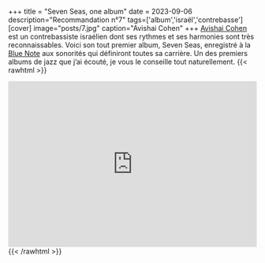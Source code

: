 +++
title = "Seven Seas, one album"
date = 2023-09-06
description="Recommandation n°7"
tags=['album','israël','contrebasse']
[cover]
image="posts/7.jpg"
caption="Avishai Cohen"
+++
[Avishai Cohen](https://fr.wikipedia.org/wiki/Avishai_Cohen_%28contrebassiste%29) est un contrebassiste israélien dont ses rythmes et ses harmonies sont très reconnaissables. Voici son tout premier album, Seven Seas, enregistré à la [Blue Note](https://fr.wikipedia.org/wiki/Blue_Note_Records) aux sonorités qui définiront toutes sa carrière. Un des premiers albums de jazz que j’ai écouté, je vous le conseille tout naturellement.
{{< rawhtml >}}
<div style="max-width:100%;"><div style="position:relative;padding-bottom:calc(56.25% + 52px);height: 0;"><iframe style="position:absolute;top:0;left:0;" width="100%" height="100%" src="https://odesli.co/embed/?url=https%3A%2F%2Falbum.link%2Fkgzjfz6vdxdt3&theme=light" frameborder="0" allowfullscreen sandbox="allow-same-origin allow-scripts allow-presentation allow-popups allow-popups-to-escape-sandbox" allow="clipboard-read; clipboard-write"></iframe></div></div>
{{< /rawhtml >}}